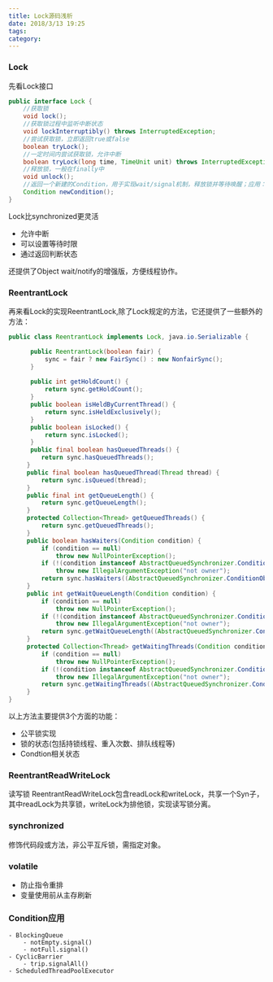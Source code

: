 ```yaml
---
title: Lock源码浅析
date: 2018/3/13 19:25
tags:
category: 
---
```


### Lock
先看Lock接口
````java
public interface Lock {
    //获取锁
    void lock();
    //获取锁过程中监听中断状态
    void lockInterruptibly() throws InterruptedException;
    //尝试获取锁，立即返回true或false
    boolean tryLock();
    //一定时间内尝试获取锁，允许中断
    boolean tryLock(long time, TimeUnit unit) throws InterruptedException;
    //释放锁，一般在finally中
    void unlock();
    //返回一个新建的Condition，用于实现wait/signal机制，释放锁并等待唤醒；应用：阻塞队列、CyclicBarrier、线程池等
    Condition newCondition();
}   
````
Lock比synchronized更灵活
- 允许中断
- 可以设置等待时限
- 通过返回判断状态

还提供了Object wait/notify的增强版，方便线程协作。

### ReentrantLock
再来看Lock的实现ReentrantLock,除了Lock规定的方法，它还提供了一些额外的方法：
````java
public class ReentrantLock implements Lock, java.io.Serializable {

      public ReentrantLock(boolean fair) {
          sync = fair ? new FairSync() : new NonfairSync();
      }
      
      public int getHoldCount() {
          return sync.getHoldCount();
      }
      public boolean isHeldByCurrentThread() {
          return sync.isHeldExclusively();
      }
      public boolean isLocked() {
          return sync.isLocked();
      }
      public final boolean hasQueuedThreads() {
         return sync.hasQueuedThreads();
     }
     public final boolean hasQueuedThread(Thread thread) {
         return sync.isQueued(thread);
     }
     public final int getQueueLength() {
         return sync.getQueueLength();
     }
     protected Collection<Thread> getQueuedThreads() {
         return sync.getQueuedThreads();
     }
     public boolean hasWaiters(Condition condition) {
         if (condition == null)
             throw new NullPointerException();
         if (!(condition instanceof AbstractQueuedSynchronizer.ConditionObject))
             throw new IllegalArgumentException("not owner");
         return sync.hasWaiters((AbstractQueuedSynchronizer.ConditionObject)condition);
     }
     public int getWaitQueueLength(Condition condition) {
         if (condition == null)
             throw new NullPointerException();
         if (!(condition instanceof AbstractQueuedSynchronizer.ConditionObject))
             throw new IllegalArgumentException("not owner");
         return sync.getWaitQueueLength((AbstractQueuedSynchronizer.ConditionObject)condition);
     }
     protected Collection<Thread> getWaitingThreads(Condition condition) {
         if (condition == null)
             throw new NullPointerException();
         if (!(condition instanceof AbstractQueuedSynchronizer.ConditionObject))
             throw new IllegalArgumentException("not owner");
         return sync.getWaitingThreads((AbstractQueuedSynchronizer.ConditionObject)condition);
     }
}
````
以上方法主要提供3个方面的功能：
- 公平锁实现
- 锁的状态(包括持锁线程、重入次数、排队线程等)
- Condtion相关状态

### ReentrantReadWriteLock
读写锁
ReentrantReadWriteLock包含readLock和writeLock，共享一个Syn子，其中readLock为共享锁，writeLock为排他锁，实现读写锁分离。

### synchronized
修饰代码段或方法，非公平互斥锁，需指定对象。

### volatile
- 防止指令重排
- 变量使用前从主存刷新

### Condition应用
    - BlockingQueue
        - notEmpty.signal()
        - notFull.signal()
    - CyclicBarrier
        - trip.signalAll()
    - ScheduledThreadPoolExecutor